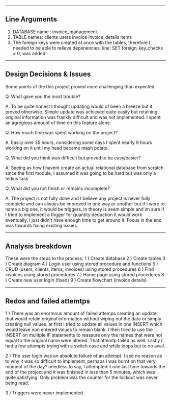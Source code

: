 ----------------------
Line Arguments 
----------------------
1. DATABASE name : invoice_management
2. TABLE names:
		clients
		users
		invoice
		invoice_details
		items
3. The foreign keys were created at once with the tables, therefore I needed to be able to relieve depenencies. 
   line: SET foreign_key_checks = 0, was added


-------------------------
Design Decisions & Issues
-------------------------
Some points of the this project proved more challenging than expected.

Q. What gave you the most trouble?

A. To be quite honest I thought updating would of been a breeze but it proved otherwise. 
   Simple update was achieved quite easily but retaining original information was frankly difficult and was not implemented. 
   I spent an agregious amount of time on this feature alone.  

Q. How much time was spent working on the project?

A. Easily over 35 hours, considering some days I spent nearly 9 hours working on it until my head became mash potato.

Q. What did you think was difficult but proved to be easy/easier?

A. Seeing as how I havent create an actual relational database from scratch since the first module, 
   I assumed it was going to be hard but was only a tedius task. 

Q. What did you not finish or remains incomplete?

A. The project is not fully done and I believe any project is never fully complete and can always be improved in one way or another
   but if I were to name a big one, it would be triggers. In theory is seem simple and im sure if I tried to implement a trigger for quantity deduction it would work eventually, I just didn't have enough time to get around it.
   Focus in the end was towards fixing existing issues.

-----------------------
Analysis breakdown
-----------------------

These were the steps to the process:
    1 ) Create database
    2 ) Create tables
    3 ) Create diagram 
    4 ) Login user using stored procedure and functions
    5 ) CRUD (users, clients, items, invoices) using stored procedures
    6 ) Find invoices using stored procedures
    7 ) Home page using stored procedures
    8 ) Create new user login (fixed)
    9 ) Create flowchart (invoice details)


------------------------------
Redos and failed attemtps
------------------------------


1 ) There was an enormous amount of failed attemps creating an update that would retain original information without wiping out the data or simply creating null values.
    at first I tried to update all values in one INSERT which would leave non entered values to remain blank. 
    I then tried to use the INSERT on mulitple IF statements to reassure only the names that were not equal to the original name were altered. That attemtp failed as well.
    Lastly I had a few attempts trying with a switch case and while loops but to no avail.

2 ) The user login was an absolute failure of an attempt. I see no reason as to why it was so difficult to implement, perhaps I was burnt on that very moment of the day? 
    needless to say, I attempted it one last time towards the end of the project and it was finished in less than 5 minutes, which was quite satisfying. 
    Only problem was the counter for the lockout was never being read.

3 ) Triggers were never implemented.
 
